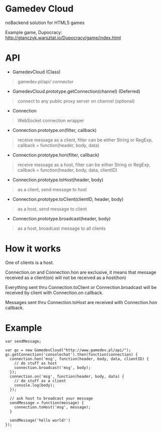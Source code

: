 Gamedev Cloud
=============

noBackend solution for HTML5 games

Example game, Dupocracy:
http://gtanczyk.warsztat.io/Dupocracy/game/index.html

API
===

- GamedevCloud (Class)
> gamedev.pl/api/ connector

- GamedevCloud.prototype.getConnection(channel) (Deferred)
> connect to any public proxy server on channel (optional)

- Connection
> WebSocket connection wrapper

- Connection.prototype.on(filter, callback)
> receive message as a client, filter can be either String or RegExp, callback = function(header, body, data)

- Connection.prototype.hon(filter, callback)
> receive message as a host, filter can be either String or RegExp, callback = function(header, body, data, clientID)

- Connection.prototype.toHost(header, body)
> as a client, send message to host

- Connection.prototype.toClient(clientID, header, body)
> as a host, send message to client

- Connection.prototype.broadcast(header, body)
> as a host, broadcast message to all clients

How it works
============

One of clients is a host.

Connection.on and Connection.hon are exclusive, it means that message received as a client(on) will not be received as a host(hon)

Everything sent thru Connection.toClient or Connection.broadcast will be received by client with Connection.on callback.

Messages sent thru Connection.toHost are received with Connection.hon callback.

Example
==========

    var sendMessage;
    
    var gc = new GamedevCloud("http://www.gamedev.pl/api/"); 
    gc.getConnection('consolechat').then(function(connection) {
      connection.hon('msg', function(header, body, data, clientID) {
        // do stuff as host
        connection.broadcast('msg', body);
      });
      connection.on('msg', function(header, body, data) {
        // do stuff as a client
        console.log(body);
      });  
      
      // ask host to broadcast your message
      sendMessage = function(message) {
        connection.toHost('msg', message);
      }      
      
      sendMessage('hello world!')
    });
